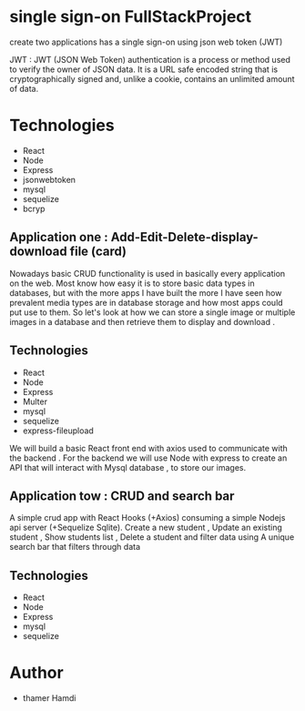 # single sign-on FullStackProject
create two applications has a single sign-on using json web token (JWT)

JWT : JWT (JSON Web Token) authentication is a process or method used to verify the owner of JSON data. It is a URL safe encoded string that is cryptographically signed and, unlike a cookie, contains an unlimited amount of data.
# Technologies
- React
- Node
- Express
- jsonwebtoken
- mysql
- sequelize
- bcryp
## Application one : Add-Edit-Delete-display-download file (card)

Nowadays basic CRUD functionality is used in basically every application on the web. Most know how easy it is to store basic data types in databases, but with the more apps I have built the more I have seen how prevalent media types are in database storage and how most apps could put use to them. So let's look at how we can store a single image or multiple images in a database and then retrieve them to display and download .

## Technologies
- React
- Node
- Express
- Multer
- mysql
- sequelize
- express-fileupload

We will build a basic React front end with axios used to communicate with the backend . For the backend we will use Node with express to create an API that will interact with Mysql database , to store our images.
## Application tow : CRUD and search bar 

A simple crud app with React Hooks (+Axios) consuming a simple Nodejs api server (+Sequelize Sqlite).
Create a new student , Update an existing student , Show students list
 , Delete a student and filter data using A unique search bar that filters through data 

## Technologies
- React
- Node
- Express
- mysql
- sequelize


# Author
- thamer Hamdi